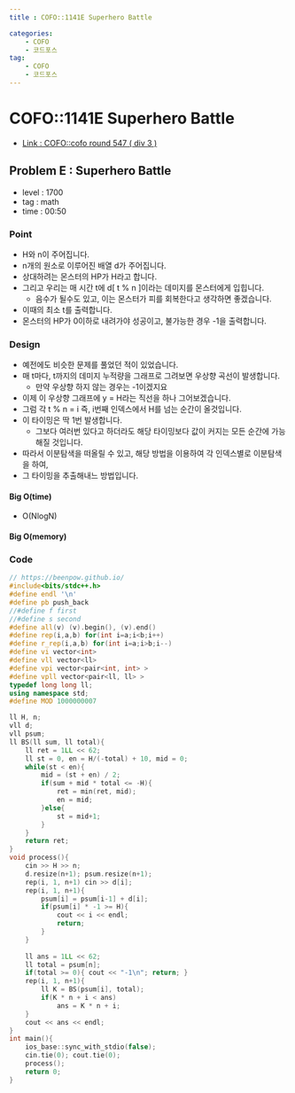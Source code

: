 ```yaml
---
title : COFO::1141E Superhero Battle

categories:
    - COFO
    - 코드포스
tag:
    - COFO
    - 코드포스
---
```

# COFO::1141E Superhero Battle
- [Link : COFO::cofo round 547 ( div 3 )](https://codeforces.com/problemset/problem/1141/E)

## Problem E : Superhero Battle

- level : 1700
- tag : math
- time : 00:50

### Point
- H와 n이 주어집니다.
- n개의 원소로 이루어진 배열 d가 주어집니다.
- 상대하려는 몬스터의 HP가 H라고 합니다.
- 그리고 우리는 매 시간 t에 d[ t % n ]이라는 데미지를 몬스터에게 입힙니다.
  - 음수가 될수도 있고, 이는 몬스터가 피를 회복한다고 생각하면 좋겠습니다.
- 이때의 최소 t를 출력합니다.
- 몬스터의 HP가 0이하로 내려가야 성공이고, 불가능한 경우 -1을 출력합니다.

### Design
- 예전에도 비슷한 문제를 풀었던 적이 있었습니다.
- 매  t마다, t까지의 데미지 누적량을 그래프로 그려보면 우상향 곡선이 발생합니다.
  - 만약 우상향 하지 않는 경우는 -1이겠지요
- 이제 이 우상향 그래프에 y = H라는 직선을 하나 그어보겠습니다.
- 그럼 각 t % n = i 즉, i번째 인덱스에서 H를 넘는 순간이 올것입니다.
- 이 타이밍은 딱 1번 발생합니다.
  - 그보다 여러번 있다고 하더라도 해당 타이밍보다 값이 커지는 모든 순간에 가능해질 것입니다.
- 따라서 이분탐색을 떠올릴 수 있고, 해당 방법을 이용하여 각 인덱스별로 이분탐색을 하여,
- 그 타이밍을 추출해내느 방법입니다.

#### Big O(time)
- O(NlogN)

#### Big O(memory)

### Code

```cpp
// https://beenpow.github.io/
#include<bits/stdc++.h>
#define endl '\n'
#define pb push_back
//#define f first
//#define s second
#define all(v) (v).begin(), (v).end()
#define rep(i,a,b) for(int i=a;i<b;i++)
#define r_rep(i,a,b) for(int i=a;i>b;i--)
#define vi vector<int>
#define vll vector<ll>
#define vpi vector<pair<int, int> >
#define vpll vector<pair<ll, ll> >
typedef long long ll;
using namespace std;
#define MOD 1000000007

ll H, n;
vll d;
vll psum;
ll BS(ll sum, ll total){
    ll ret = 1LL << 62;
    ll st = 0, en = H/(-total) + 10, mid = 0;
    while(st < en){
        mid = (st + en) / 2;
        if(sum + mid * total <= -H){
            ret = min(ret, mid);
            en = mid;
        }else{
            st = mid+1;
        }
    }
    return ret;
}
void process(){
    cin >> H >> n;
    d.resize(n+1); psum.resize(n+1);
    rep(i, 1, n+1) cin >> d[i];
    rep(i, 1, n+1){
        psum[i] = psum[i-1] + d[i];
        if(psum[i] * -1 >= H){
            cout << i << endl;
            return;
        }
    }
    
    ll ans = 1LL << 62;
    ll total = psum[n];
    if(total >= 0){ cout << "-1\n"; return; }
    rep(i, 1, n+1){
        ll K = BS(psum[i], total);
        if(K * n + i < ans)
            ans = K * n + i;
    }
    cout << ans << endl;
}
int main(){
    ios_base::sync_with_stdio(false);
    cin.tie(0); cout.tie(0);
    process();
    return 0;
}
```
